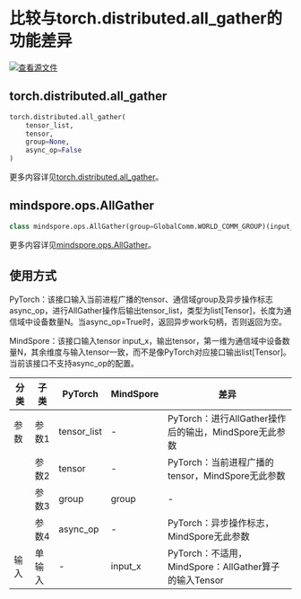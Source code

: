 # 比较与torch.distributed.all_gather的功能差异

[![查看源文件](https://mindspore-website.obs.cn-north-4.myhuaweicloud.com/website-images/r2.0/resource/_static/logo_source.png)](https://gitee.com/mindspore/docs/blob/r2.0/docs/mindspore/source_zh_cn/note/api_mapping/pytorch_diff/all_gather.md)

## torch.distributed.all_gather

```python
torch.distributed.all_gather(
    tensor_list,
    tensor,
    group=None,
    async_op=False
)
```

更多内容详见[torch.distributed.all_gather](https://pytorch.org/docs/1.8.1/distributed.html#torch.distributed.all_gather)。

## mindspore.ops.AllGather

```python
class mindspore.ops.AllGather(group=GlobalComm.WORLD_COMM_GROUP)(input_x)
```

更多内容详见[mindspore.ops.AllGather](https://mindspore.cn/docs/zh-CN/r2.0/api_python/ops/mindspore.ops.AllGather.html#mindspore.ops.AllGather)。

## 使用方式

PyTorch：该接口输入当前进程广播的tensor、通信域group及异步操作标志async_op，进行AllGather操作后输出tensor_list，类型为list[Tensor]，长度为通信域中设备数量N。当async_op=True时，返回异步work句柄，否则返回为空。

MindSpore：该接口输入tensor input_x，输出tensor，第一维为通信域中设备数量N，其余维度与输入tensor一致，而不是像PyTorch对应接口输出list[Tensor]。当前该接口不支持async_op的配置。

| 分类 | 子类 |PyTorch | MindSpore | 差异 |
| --- | --- | --- | --- |---|
|参数 | 参数1 | tensor_list | - |PyTorch：进行AllGather操作后的输出，MindSpore无此参数 |
| | 参数2 | tensor | - | PyTorch：当前进程广播的tensor，MindSpore无此参数|
| | 参数3 | group | group |-|
| | 参数4 | async_op | - |PyTorch：异步操作标志，MindSpore无此参数 |
|输入| 单输入| - |input_x| PyTorch：不适用，MindSpore：AllGather算子的输入Tensor |
